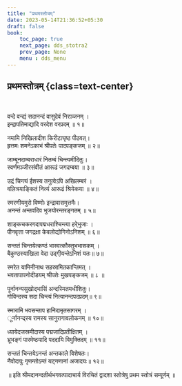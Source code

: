 ```yaml
---
title: "प्रथमस्तोत्रम्"
date: 2023-05-14T21:36:52+05:30
draft: false
book:
    toc_page: true
    next_page: dds_stotra2
    prev_page: None
    menu : dds_menu
---
```




## प्रथमस्तोत्रम् {class=text-center}

<br/>

वन्दे वन्द्यं सदानन्दं वासुदेवं निरञ्जनम्‌ ।  
इन्द्रापतिमाद्यादि वरदेश वरप्रदम्‌ ॥ १॥

नमामि निखिलादीश किरीटाघृष्ठ पीठवत्‌।  
हृत्तमः शमनेऽकाभं श्रीपतेः पादपङ्कजम्‌ ॥ २॥

जाम्बूनदाम्बराधारं नितम्बं चिन्त्यमीदितुः।  
स्वर्णमञ्जीरसंवीतं आरूढं जगदम्बया ॥ ३॥

उद्रं चिन्त्यं ईशस्य तनुत्वेऽपि अखिलम्बरं ।  
वलित्रयाङ्कितं नित्यं आरूढं श्रियेकया ॥ ४॥

स्मरणीयमुरो विष्णोः इन्द्रावासमुत्तमैः।  
अनन्तं अन्तवदिव भुजयोरन्तरङ्गतम्‌ ॥ ५॥

शाङ्कचकरगदापद्मधराश्चिन्त्या हरे्भुजाः ।  
पीनवृत्ता जगद्रक्षा केवलोद्योगिनोऽनिशम्‌ ॥ ६॥

सन्ततं चिन्तयेत्कण्ठं भास्वत्कौस्तुभभासकम्‌ ।  
बैकुण्ठस्याखिला वेदा उद्गी्यन्तेऽनिशं यतः॥ ७॥

स्मरेत यामिनीनाथ सहस्रामितकान्तिमत्‌ ।  
भवतापापनोदीडयम्‌ श्रीपतेः मुखपङ्कजम्‌ ॥ ८ ॥

पूर्नानन्यसुखोद्भासिं अन्दस्मितमधीशितुः।  
गोविन्दस्य सदा चिन्त्यं नित्यानन्दपदप्रदम्‌॥ ९॥

स्मारामि भवसन्ताप हानिदामृतसागरम्‌ ।  
ूर्नानन्द्स्य रामस्य सानुरागावलोकनम्‌ ॥ १०॥

ध्यायेदजस्रमीदास्य पद्मजादिप्रतीक्षितम्‌ ।  
भ्रूभङ्गं पारमेष्ठयादि पददायि विमुक्तिदम्‌ ॥ ११॥

सन्ततं चिन्तयेऽनन्तं अन्तकाले विशेषतः।  
नैवोदापुः गृणन्तोऽन्तं यट्गणानां अजादयः॥ १२॥
  
॥ इति श्रीमदानन्दतीर्थभगवत्पादाचार्य विरचितं
द्वादशा स्तोत्रेषु प्रथम स्तोत्रं सम्पूर्णम्‌ ॥

